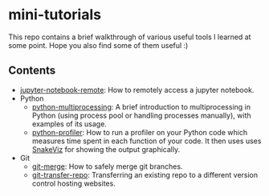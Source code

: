 # mini-tutorials

This repo contains a brief walkthrough of various useful tools I learned at some point. Hope you also find some of them useful :)

## Contents
- [jupyter-notebook-remote]: How to remotely access a jupyter notebook.
- Python
    - [python-multiprocessing]: A brief introduction to multiprocessing in Python (using process pool or handling processes manually), with examples of its usage.
    - [python-profiler]: How to run a profiler on your Python code which measures time spent in each function of your code. It then uses uses [SnakeViz](https://jiffyclub.github.io/snakeviz/) for showing the output graphically.
- Git
    - [git-merge]: How to safely merge git branches.
    - [git-transfer-repo]: Transferring an existing repo to a different version control hosting websites.

[Jupyter-notebook-remote]: jupyter-notebook-remote.md
[python-multiprocessing]: python-multiprocessing.ipynb
[python-profiler]: python-profiler/python-profiler.md
[git-merge]: Git/merge.md
[git-transfer-repo]: Git/transfer-repo.md